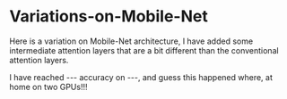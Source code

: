 # Variations-on-Mobile-Net

Here is a variation on Mobile-Net architecture, I have added some intermediate attention layers that are a bit different 
than the conventional attention layers.

I have reached --- accuracy on ---, and guess this happened where, at home on two GPUs!!!

